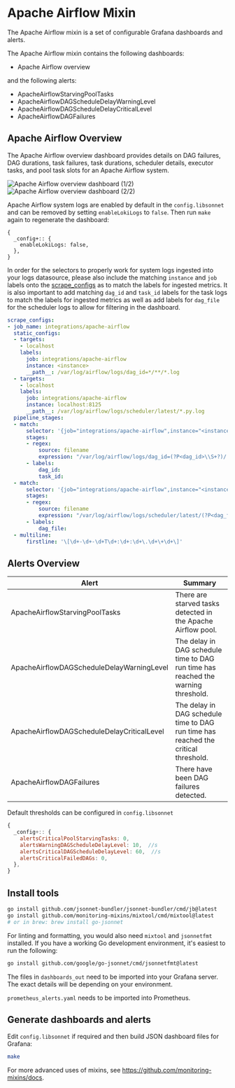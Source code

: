 # Apache Airflow Mixin

The Apache Airflow mixin is a set of configurable Grafana dashboards and alerts.

The Apache Airflow mixin contains the following dashboards:

- Apache Airflow overview

and the following alerts:

- ApacheAirflowStarvingPoolTasks
- ApacheAirflowDAGScheduleDelayWarningLevel
- ApacheAirflowDAGScheduleDelayCriticalLevel
- ApacheAirflowDAGFailures

## Apache Airflow Overview

The Apache Airflow overview dashboard provides details on DAG failures, DAG durations, task failures, task durations, scheduler details, executor tasks, and pool task slots for an Apache Airflow system.

![Apache Airflow overview dashboard (1/2)](TBD)
![Apache Airflow overview dashboard (2/2)](TBD)

Apache Airflow system logs are enabled by default in the `config.libsonnet` and can be removed by setting `enableLokiLogs` to `false`. Then run `make` again to regenerate the dashboard:

```
{
  _config+:: {
    enableLokiLogs: false,
  },
}
```

In order for the selectors to properly work for system logs ingested into your logs datasource, please also include the matching `instance` and `job` labels onto the [scrape_configs](https://grafana.com/docs/loki/latest/clients/promtail/configuration/#scrape_configs) as to match the labels for ingested metrics. It is also important to add matching `dag_id` and `task_id` labels for the task logs to match the labels for ingested metrics as well as add labels for `dag_file` for the scheduler logs to allow for filtering in the dashboard.

```yaml
scrape_configs:
- job_name: integrations/apache-airflow
  static_configs:
  - targets:
    - localhost
    labels:
      job: integrations/apache-airflow
      instance: <instance>
      __path__: /var/log/airflow/logs/dag_id=*/**/*.log
  - targets:
    - localhost
    labels:
      job: integrations/apache-airflow
      instance: localhost:8125
      __path__: /var/log/airflow/logs/scheduler/latest/*.py.log
  pipeline_stages:
  - match:
      selector: '{job="integrations/apache-airflow",instance="<instance>"}'
      stages:
      - regex:
          source: filename
          expression: "/var/log/airflow/logs/dag_id=(?P<dag_id>\\S+?)/.*/task_id=(?P<task_id>\\S+?)/.*log"
      - labels:
          dag_id:
          task_id:
  - match:
      selector: '{job="integrations/apache-airflow",instance="<instance>"}'
      stages:
      - regex:
          source: filename
          expression: "/var/log/airflow/logs/scheduler/latest/(?P<dag_file>\\S+?)\\.log"
      - labels:
          dag_file:   
  - multiline:
      firstline: '\[\d+-\d+-\d+T\d+:\d+:\d+\.\d+\+\d+\]'
```

## Alerts Overview

| Alert                                       | Summary                                                                             |
|---------------------------------------------|-------------------------------------------------------------------------------------|
| ApacheAirflowStarvingPoolTasks              | There are starved tasks detected in the Apache Airflow pool.                        |
| ApacheAirflowDAGScheduleDelayWarningLevel   | The delay in DAG schedule time to DAG run time has reached the warning threshold.   |
| ApacheAirflowDAGScheduleDelayCriticalLevel  | The delay in DAG schedule time to DAG run time has reached the critical threshold.  |
| ApacheAirflowDAGFailures                    | There have been DAG failures detected.                                              |

Default thresholds can be configured in `config.libsonnet`

```js
{
  _config+:: {
    alertsCriticalPoolStarvingTasks: 0,
    alertsWarningDAGScheduleDelayLevel: 10,  //s
    alertsCriticalDAGScheduleDelayLevel: 60,  //s
    alertsCriticalFailedDAGs: 0,
  },
}
```

## Install tools

```bash
go install github.com/jsonnet-bundler/jsonnet-bundler/cmd/jb@latest
go install github.com/monitoring-mixins/mixtool/cmd/mixtool@latest
# or in brew: brew install go-jsonnet
```

For linting and formatting, you would also need `mixtool` and `jsonnetfmt` installed. If you
have a working Go development environment, it's easiest to run the following:

```bash
go install github.com/google/go-jsonnet/cmd/jsonnetfmt@latest
```

The files in `dashboards_out` need to be imported
into your Grafana server. The exact details will be depending on your environment.

`prometheus_alerts.yaml` needs to be imported into Prometheus.

## Generate dashboards and alerts

Edit `config.libsonnet` if required and then build JSON dashboard files for Grafana:

```bash
make
```

For more advanced uses of mixins, see
https://github.com/monitoring-mixins/docs.
